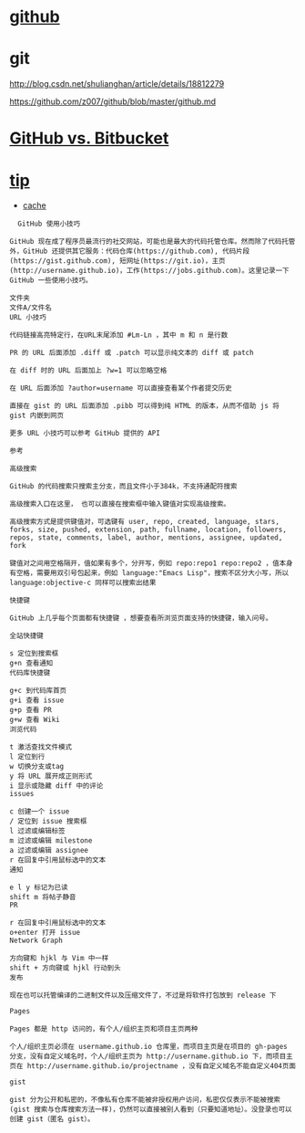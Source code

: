
# [github](https://github.com/tiimgreen/github-cheat-sheet/blob/master/README.zh-cn.md)
 
  
# git
http://blog.csdn.net/shulianghan/article/details/18812279

https://github.com/z007/github/blob/master/github.md
# [GitHub vs. Bitbucket ](http://www.oschina.net/translate/bitbucket-vs-github-its-more-than-just-features)

# [tip](http://dengshuan.me/misc/github-tips.html) 
*  [cache](http://webcache.googleusercontent.com/search?q=cache:bOWkIdr68ewJ:dengshuan.me/misc/github-tips.html+&cd=1&hl=zh-CN&ct=clnk)
 ```
   GitHub 使用小技巧

GitHub 现在成了程序员最流行的社交网站，可能也是最大的代码托管仓库。然而除了代码托管外，GitHub 还提供其它服务：代码仓库(https://github.com), 代码片段(https://gist.github.com), 短网址(https://git.io)，主页 (http://username.github.io)，工作(https://jobs.github.com)。这里记录一下 GitHub 一些使用小技巧。

文件夹
文件A/文件名
URL 小技巧

代码链接高亮特定行，在URL末尾添加 #Lm-Ln ，其中 m 和 n 是行数

PR 的 URL 后面添加 .diff 或 .patch 可以显示纯文本的 diff 或 patch

在 diff 时的 URL 后面加上 ?w=1 可以忽略空格

在 URL 后面添加 ?author=username 可以直接查看某个作者提交历史

直接在 gist 的 URL 后面添加 .pibb 可以得到纯 HTML 的版本，从而不借助 js 将 gist 内嵌到网页

更多 URL 小技巧可以参考 GitHub 提供的 API

参考

高级搜索

GitHub 的代码搜索只搜索主分支，而且文件小于384k，不支持通配符搜索

高级搜索入口在这里， 也可以直接在搜索框中输入键值对实现高级搜索。

高级搜索方式是提供键值对，可选键有 user, repo, created, language, stars, forks, size, pushed, extension, path, fullname, location, followers, repos, state, comments, label, author, mentions, assignee, updated, fork

键值对之间用空格隔开，值如果有多个，分开写，例如 repo:repo1 repo:repo2 ，值本身有空格，需要用双引号包起来，例如 language:"Emacs Lisp"，搜索不区分大小写，所以 language:objective-c 同样可以搜索出结果

快捷键

GitHub 上几乎每个页面都有快捷键 ，想要查看所浏览页面支持的快捷键，输入问号。

全站快捷键

s 定位到搜索框
g+n 查看通知
代码库快捷键

g+c 到代码库首页
g+i 查看 issue
g+p 查看 PR
g+w 查看 Wiki
浏览代码

t 激活查找文件模式
l 定位到行
w 切换分支或tag
y 将 URL 展开成正则形式
i 显示或隐藏 diff 中的评论
issues

c 创建一个 issue
/ 定位到 issue 搜索框
l 过滤或编辑标签
m 过滤或编辑 milestone
a 过滤或编辑 assignee
r 在回复中引用鼠标选中的文本
通知

e l y 标记为已读
shift m 将帖子静音
PR

r 在回复中引用鼠标选中的文本
o+enter 打开 issue
Network Graph

方向键和 hjkl 与 Vim 中一样
shift + 方向键或 hjkl 行动到头
发布

现在也可以托管编译的二进制文件以及压缩文件了，不过是将软件打包放到 release 下

Pages

Pages 都是 http 访问的，有个人/组织主页和项目主页两种

个人/组织主页必须在 username.github.io 仓库里，而项目主页是在项目的 gh-pages 分支，没有自定义域名时，个人/组织主页为 http://username.github.io 下，而项目主页在 http://username.github.io/projectname ，没有自定义域名不能自定义404页面

gist

gist 分为公开和私密的，不像私有仓库不能被非授权用户访问，私密仅仅表示不能被搜索(gist 搜索与仓库搜索方法一样)，仍然可以直接被别人看到（只要知道地址）。没登录也可以创建 gist（匿名 gist）。
   ```
   
